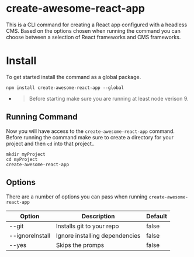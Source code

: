 # create-awesome-react-app

This is a CLI command for creating a React app configured with a headless CMS. Based on the options chosen when running the command you can choose between a selection of React frameworks and CMS frameworks.

# Install

To get started install the command as a global package.

	npm install create-awesome-react-app --global

-
	> Before starting  make sure you are running at least node verison 9.

## Running Command

Now you will have access to the `create-awesome-react-app` command.  Before running the command make sure to create a directory for your project and then `cd` into that project..

	mkdir myProject
	cd myProject
	create-awesome-react-app

## Options

There are a number of options you can pass when running `create-awesome-react-app`

|Option          |Description                    |Default                      |
|----------------|-------------------------------|-----------------------------|
|--git           |Installs git to your repo      |false                        |
|--ignoreInstall |Ignore installing dependencies |false                        |
|--yes           |Skips the promps               |false                        |
